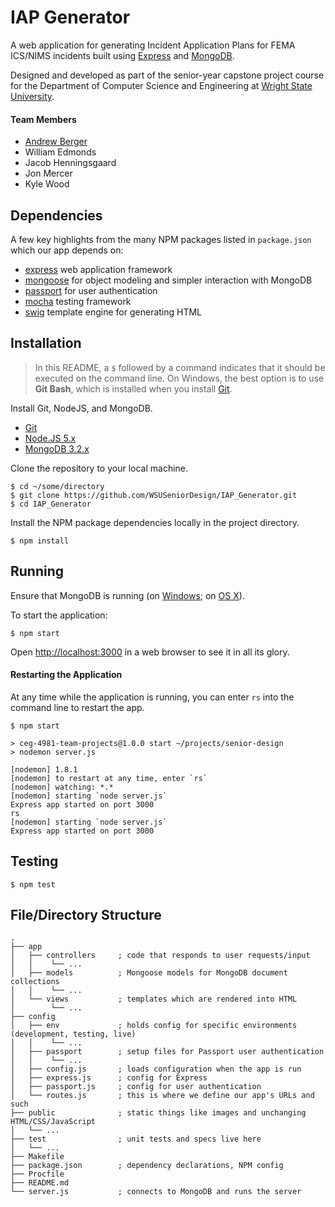 # IAP Generator
A web application for generating Incident Application Plans for FEMA ICS/NIMS incidents built using 
[Express](http://expressjs.com/) and [MongoDB](https://www.mongodb.org/).

Designed and developed as part of the senior-year capstone project course for the Department of Computer 
Science and Engineering at [Wright State University](https://www.wright.edu/).

#### Team Members
- [Andrew Berger](http://andrewberger.net)
- William Edmonds
- Jacob Henningsgaard
- Jon Mercer
- Kyle Wood

## Dependencies
A few key highlights from the many NPM packages listed in `package.json` which our app depends on:

- [express](http://expressjs.com/) web application framework
- [mongoose](http://mongoosejs.com/) for object modeling and simpler interaction with MongoDB
- [passport](http://passportjs.org/) for user authentication
- [mocha](https://mochajs.org/) testing framework
- [swig](https://paularmstrong.github.io/swig/) template engine for generating HTML

## Installation
> In this README, a `$` followed by a command indicates that it should be executed on the command line. On Windows, 
> the best option is to use **Git Bash**, which is installed when you install [Git](https://git-scm.com/downloads).

Install Git, NodeJS, and MongoDB.
- [Git](https://git-scm.com/downloads)
- [Node.JS 5.x](https://nodejs.org/en/download/stable/)
- [MongoDB 3.2.x](https://www.mongodb.org/downloads)

Clone the repository to your local machine. 
```
$ cd ~/some/directory
$ git clone https://github.com/WSUSeniorDesign/IAP_Generator.git
$ cd IAP_Generator
```

Install the NPM package dependencies locally in the project directory.
```
$ npm install
```

## Running
Ensure that MongoDB is running (on 
[Windows](https://docs.mongodb.org/manual/tutorial/install-mongodb-on-windows/#run-mongodb-community-edition); 
on [OS X](https://docs.mongodb.org/manual/tutorial/install-mongodb-on-os-x/#run-mongodb)).

To start the application:

```
$ npm start
```

Open [http://localhost:3000](http://localhost:3000) in a web browser to see it in all its glory.

#### Restarting the Application
At any time while the application is running, you can enter `rs` into the command line to restart the app.

```
$ npm start

> ceg-4981-team-projects@1.0.0 start ~/projects/senior-design
> nodemon server.js

[nodemon] 1.8.1
[nodemon] to restart at any time, enter `rs`
[nodemon] watching: *.*
[nodemon] starting `node server.js`
Express app started on port 3000
rs
[nodemon] starting `node server.js`
Express app started on port 3000
```

## Testing
```
$ npm test
```

## File/Directory Structure
```
.
├── app
│   ├── controllers     ; code that responds to user requests/input
│   │    └── ...
│   ├── models          ; Mongoose models for MongoDB document collections
│   │    └── ...
│   └── views           ; templates which are rendered into HTML
│        └── ...
├── config
│   ├── env             ; holds config for specific environments (development, testing, live)
│   │    └── ...
│   ├── passport        ; setup files for Passport user authentication
│   │    └── ...
│   ├── config.js       ; loads configuration when the app is run
│   ├── express.js      ; config for Express
│   ├── passport.js     ; config for user authentication
│   └── routes.js       ; this is where we define our app's URLs and such
├── public              ; static things like images and unchanging HTML/CSS/JavaScript
│   └── ...
├── test                ; unit tests and specs live here
│   └── ...
├── Makefile
├── package.json        ; dependency declarations, NPM config
├── Procfile
├── README.md
└── server.js           ; connects to MongoDB and runs the server
```